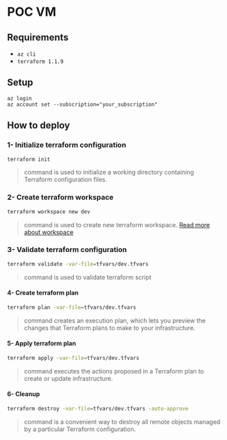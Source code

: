 # POC VM


## Requirements

- `az cli`
- `terraform 1.1.9`

## Setup

```
az login
az account set --subscription="your_subscription"
```

## How to deploy

### 1- Initialize terraform configuration

```bash
terraform init
```

> command is used to initialize a working directory containing Terraform configuration files.

### 2- Create terraform workspace

```bash
terraform workspace new dev
```

> command is used to create new terraform workspace. [Read more about workspace](https://www.terraform.io/language/state/workspaces)

### 3- Validate terraform configuration

```bash
terraform validate -var-file=tfvars/dev.tfvars
```

> command is used to validate terraform script

#### 4- Create terraform plan

```bash
terraform plan -var-file=tfvars/dev.tfvars
```

> command creates an execution plan, which lets you preview the changes that Terraform plans to make to your infrastructure.

#### 5- Apply terraform plan

```bash
terraform apply -var-file=tfvars/dev.tfvars
```

> command executes the actions proposed in a Terraform plan to create or update infrastructure.

#### 6- Cleanup

```bash
terraform destroy -var-file=tfvars/dev.tfvars -auto-approve
```

> command is a convenient way to destroy all remote objects managed by a particular Terraform configuration.
